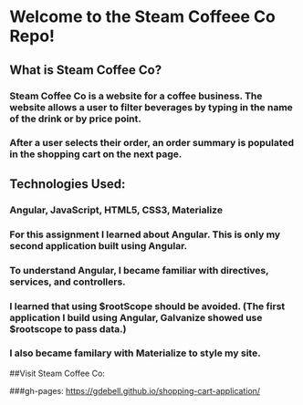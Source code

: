# Welcome to the Steam Coffeee Co Repo!

## What is Steam Coffee Co?

### Steam Coffee Co is a website for a coffee business.  The website allows a user to filter beverages by typing in the name of the drink or by price point.
### After a user selects their order, an order summary is populated in the shopping cart on the next page.



## Technologies Used:

### Angular, JavaScript, HTML5, CSS3, Materialize
### For this assignment I learned about Angular.  This is only my second application built using Angular.  
### To understand Angular, I became familiar with directives, services, and controllers.    
### I learned that using $rootScope should be avoided.  (The first application I build using Angular, Galvanize showed use $rootscope to pass data.)
### I also became familary with Materialize to style my site. 




##Visit Steam Coffee Co:

###gh-pages: https://gdebell.github.io/shopping-cart-application/


